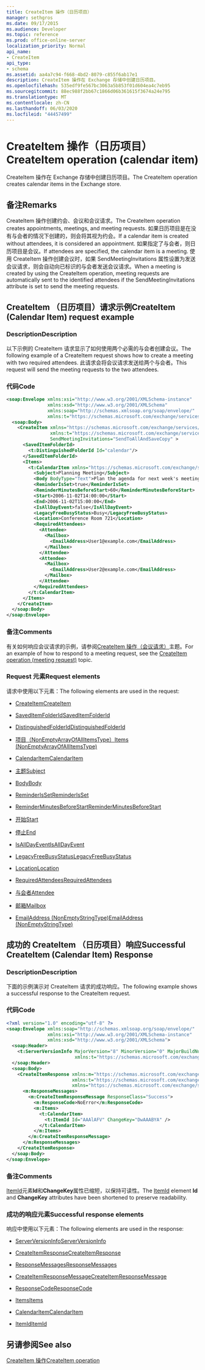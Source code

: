 ```yaml
---
title: CreateItem 操作（日历项目）
manager: sethgros
ms.date: 09/17/2015
ms.audience: Developer
ms.topic: reference
ms.prod: office-online-server
localization_priority: Normal
api_name:
- CreateItem
api_type:
- schema
ms.assetid: aa4a7c94-f668-4bd2-8079-c855f6ab17e1
description: CreateItem 操作在 Exchange 存储中创建日历项目。
ms.openlocfilehash: 535edf9fe567bc3063a5b853f01d604ea4c7eb95
ms.sourcegitcommit: 88ec988f2bb67c1866d06b361615f3674a24e795
ms.translationtype: MT
ms.contentlocale: zh-CN
ms.lasthandoff: 06/03/2020
ms.locfileid: "44457499"
---
```

# <a name="createitem-operation-calendar-item"></a><span data-ttu-id="a4932-103">CreateItem 操作（日历项目）</span><span class="sxs-lookup"><span data-stu-id="a4932-103">CreateItem operation (calendar item)</span></span>

<span data-ttu-id="a4932-104">CreateItem 操作在 Exchange 存储中创建日历项目。</span><span class="sxs-lookup"><span data-stu-id="a4932-104">The CreateItem operation creates calendar items in the Exchange store.</span></span>
  
## <a name="remarks"></a><span data-ttu-id="a4932-105">备注</span><span class="sxs-lookup"><span data-stu-id="a4932-105">Remarks</span></span>

<span data-ttu-id="a4932-106">CreateItem 操作创建约会、会议和会议请求。</span><span class="sxs-lookup"><span data-stu-id="a4932-106">The CreateItem operation creates appointments, meetings, and meeting requests.</span></span> <span data-ttu-id="a4932-107">如果日历项目是在没有与会者的情况下创建的，则会将其视为约会。</span><span class="sxs-lookup"><span data-stu-id="a4932-107">If a calendar item is created without attendees, it is considered an appointment.</span></span> <span data-ttu-id="a4932-108">如果指定了与会者，则日历项目是会议。</span><span class="sxs-lookup"><span data-stu-id="a4932-108">If attendees are specified, the calendar item is a meeting.</span></span> <span data-ttu-id="a4932-109">使用 CreateItem 操作创建会议时，如果 SendMeetingInvitations 属性设置为发送会议请求，则会自动向已标识的与会者发送会议请求。</span><span class="sxs-lookup"><span data-stu-id="a4932-109">When a meeting is created by using the CreateItem operation, meeting requests are automatically sent to the identified attendees if the SendMeetingInvitations attribute is set to send the meeting requests.</span></span>
  
## <a name="createitem-calendar-item-request-example"></a><span data-ttu-id="a4932-110">CreateItem （日历项目）请求示例</span><span class="sxs-lookup"><span data-stu-id="a4932-110">CreateItem (Calendar Item) request example</span></span>

### <a name="description"></a><span data-ttu-id="a4932-111">Description</span><span class="sxs-lookup"><span data-stu-id="a4932-111">Description</span></span>

<span data-ttu-id="a4932-112">以下示例的 CreateItem 请求显示了如何使用两个必需的与会者创建会议。</span><span class="sxs-lookup"><span data-stu-id="a4932-112">The following example of a CreateItem request shows how to create a meeting with two required attendees.</span></span> <span data-ttu-id="a4932-113">此请求会将会议请求发送给两个与会者。</span><span class="sxs-lookup"><span data-stu-id="a4932-113">This request will send the meeting requests to the two attendees.</span></span>
  
### <a name="code"></a><span data-ttu-id="a4932-114">代码</span><span class="sxs-lookup"><span data-stu-id="a4932-114">Code</span></span>

```XML
<soap:Envelope xmlns:xsi="http://www.w3.org/2001/XMLSchema-instance"
               xmlns:xsd="http://www.w3.org/2001/XMLSchema"
               xmlns:soap="http://schemas.xmlsoap.org/soap/envelope/"
               xmlns:t="https://schemas.microsoft.com/exchange/services/2006/types">
  <soap:Body>
    <CreateItem xmlns="https://schemas.microsoft.com/exchange/services/2006/messages"
                xmlns:t="https://schemas.microsoft.com/exchange/services/2006/types" 
                SendMeetingInvitations="SendToAllAndSaveCopy" >
      <SavedItemFolderId>
        <t:DistinguishedFolderId Id="calendar"/>
      </SavedItemFolderId>
      <Items>
        <t:CalendarItem xmlns="https://schemas.microsoft.com/exchange/services/2006/types">
          <Subject>Planning Meeting</Subject>
          <Body BodyType="Text">Plan the agenda for next week's meeting.</Body>
          <ReminderIsSet>true</ReminderIsSet>
          <ReminderMinutesBeforeStart>60</ReminderMinutesBeforeStart>
          <Start>2006-11-02T14:00:00</Start>
          <End>2006-11-02T15:00:00</End>
          <IsAllDayEvent>false</IsAllDayEvent>
          <LegacyFreeBusyStatus>Busy</LegacyFreeBusyStatus>
          <Location>Conference Room 721</Location>
          <RequiredAttendees>
            <Attendee>
              <Mailbox>
                <EmailAddress>User1@example.com</EmailAddress>
              </Mailbox>
            </Attendee>
            <Attendee>
              <Mailbox>
                <EmailAddress>User2@example.com</EmailAddress>
              </Mailbox>
            </Attendee>
          </RequiredAttendees>
        </t:CalendarItem>
      </Items>
    </CreateItem>
  </soap:Body>
</soap:Envelope>
```

### <a name="comments"></a><span data-ttu-id="a4932-115">备注</span><span class="sxs-lookup"><span data-stu-id="a4932-115">Comments</span></span>

<span data-ttu-id="a4932-116">有关如何响应会议请求的示例，请参阅[CreateItem 操作（会议请求）](createitem-operation-meeting-request.md)主题。</span><span class="sxs-lookup"><span data-stu-id="a4932-116">For an example of how to respond to a meeting request, see the [CreateItem operation (meeting request)](createitem-operation-meeting-request.md) topic.</span></span> 
  
### <a name="request-elements"></a><span data-ttu-id="a4932-117">Request 元素</span><span class="sxs-lookup"><span data-stu-id="a4932-117">Request elements</span></span>

<span data-ttu-id="a4932-118">请求中使用以下元素：</span><span class="sxs-lookup"><span data-stu-id="a4932-118">The following elements are used in the request:</span></span>
  
- [<span data-ttu-id="a4932-119">CreateItem</span><span class="sxs-lookup"><span data-stu-id="a4932-119">CreateItem</span></span>](createitem.md)
    
- [<span data-ttu-id="a4932-120">SavedItemFolderId</span><span class="sxs-lookup"><span data-stu-id="a4932-120">SavedItemFolderId</span></span>](saveditemfolderid.md)
    
- [<span data-ttu-id="a4932-121">DistinguishedFolderId</span><span class="sxs-lookup"><span data-stu-id="a4932-121">DistinguishedFolderId</span></span>](distinguishedfolderid.md)
    
- [<span data-ttu-id="a4932-122">项目（NonEmptyArrayOfAllItemsType）</span><span class="sxs-lookup"><span data-stu-id="a4932-122">Items (NonEmptyArrayOfAllItemsType)</span></span>](items-nonemptyarrayofallitemstype.md)
    
- [<span data-ttu-id="a4932-123">CalendarItem</span><span class="sxs-lookup"><span data-stu-id="a4932-123">CalendarItem</span></span>](calendaritem.md)
    
- [<span data-ttu-id="a4932-124">主题</span><span class="sxs-lookup"><span data-stu-id="a4932-124">Subject</span></span>](subject.md)
    
- [<span data-ttu-id="a4932-125">Body</span><span class="sxs-lookup"><span data-stu-id="a4932-125">Body</span></span>](body.md)
    
- [<span data-ttu-id="a4932-126">ReminderIsSet</span><span class="sxs-lookup"><span data-stu-id="a4932-126">ReminderIsSet</span></span>](reminderisset.md)
    
- [<span data-ttu-id="a4932-127">ReminderMinutesBeforeStart</span><span class="sxs-lookup"><span data-stu-id="a4932-127">ReminderMinutesBeforeStart</span></span>](reminderminutesbeforestart.md)
    
- [<span data-ttu-id="a4932-128">开始</span><span class="sxs-lookup"><span data-stu-id="a4932-128">Start</span></span>](start.md)
    
- [<span data-ttu-id="a4932-129">停止</span><span class="sxs-lookup"><span data-stu-id="a4932-129">End </span></span>](end-ex15websvcsotherref.md)
    
- [<span data-ttu-id="a4932-130">IsAllDayEvent</span><span class="sxs-lookup"><span data-stu-id="a4932-130">IsAllDayEvent</span></span>](isalldayevent.md)
    
- [<span data-ttu-id="a4932-131">LegacyFreeBusyStatus</span><span class="sxs-lookup"><span data-stu-id="a4932-131">LegacyFreeBusyStatus</span></span>](legacyfreebusystatus.md)
    
- [<span data-ttu-id="a4932-132">Location</span><span class="sxs-lookup"><span data-stu-id="a4932-132">Location</span></span>](location.md)
    
- [<span data-ttu-id="a4932-133">RequiredAttendees</span><span class="sxs-lookup"><span data-stu-id="a4932-133">RequiredAttendees</span></span>](requiredattendees.md)
    
- [<span data-ttu-id="a4932-134">与会者</span><span class="sxs-lookup"><span data-stu-id="a4932-134">Attendee</span></span>](attendee.md)
    
- [<span data-ttu-id="a4932-135">邮箱</span><span class="sxs-lookup"><span data-stu-id="a4932-135">Mailbox</span></span>](mailbox.md)
    
- [<span data-ttu-id="a4932-136">EmailAddress (NonEmptyStringType)</span><span class="sxs-lookup"><span data-stu-id="a4932-136">EmailAddress (NonEmptyStringType)</span></span>](emailaddress-nonemptystringtype.md)
    
## <a name="successful-createitem-calendar-item-response"></a><span data-ttu-id="a4932-137">成功的 CreateItem （日历项目）响应</span><span class="sxs-lookup"><span data-stu-id="a4932-137">Successful CreateItem (Calendar Item) Response</span></span>

### <a name="description"></a><span data-ttu-id="a4932-138">Description</span><span class="sxs-lookup"><span data-stu-id="a4932-138">Description</span></span>

<span data-ttu-id="a4932-139">下面的示例演示对 CreateItem 请求的成功响应。</span><span class="sxs-lookup"><span data-stu-id="a4932-139">The following example shows a successful response to the CreateItem request.</span></span>
  
### <a name="code"></a><span data-ttu-id="a4932-140">代码</span><span class="sxs-lookup"><span data-stu-id="a4932-140">Code</span></span>

```XML
<?xml version="1.0" encoding="utf-8" ?>
<soap:Envelope xmlns:soap="http://schemas.xmlsoap.org/soap/envelope/" 
               xmlns:xsi="http://www.w3.org/2001/XMLSchema-instance" 
               xmlns:xsd="http://www.w3.org/2001/XMLSchema">
  <soap:Header>
    <t:ServerVersionInfo MajorVersion="8" MinorVersion="0" MajorBuildNumber="685" MinorBuildNumber="8" 
                         xmlns:t="https://schemas.microsoft.com/exchange/services/2006/types" />
  </soap:Header>
  <soap:Body>
    <CreateItemResponse xmlns:m="https://schemas.microsoft.com/exchange/services/2006/messages" 
                        xmlns:t="https://schemas.microsoft.com/exchange/services/2006/types" 
                        xmlns="https://schemas.microsoft.com/exchange/services/2006/messages">
      <m:ResponseMessages>
        <m:CreateItemResponseMessage ResponseClass="Success">
          <m:ResponseCode>NoError</m:ResponseCode>
          <m:Items>
            <t:CalendarItem>
              <t:ItemId Id="AAAlAFV" ChangeKey="DwAAABYA" />
            </t:CalendarItem>
          </m:Items>
        </m:CreateItemResponseMessage>
      </m:ResponseMessages>
    </CreateItemResponse>
  </soap:Body>
</soap:Envelope>
```

### <a name="comments"></a><span data-ttu-id="a4932-141">备注</span><span class="sxs-lookup"><span data-stu-id="a4932-141">Comments</span></span>

<span data-ttu-id="a4932-142">[ItemId](itemid.md)元素**Id**和**ChangeKey**属性已缩短，以保持可读性。</span><span class="sxs-lookup"><span data-stu-id="a4932-142">The [ItemId](itemid.md) element **Id** and **ChangeKey** attributes have been shortened to preserve readability.</span></span> 
  
### <a name="successful-response-elements"></a><span data-ttu-id="a4932-143">成功的响应元素</span><span class="sxs-lookup"><span data-stu-id="a4932-143">Successful response elements</span></span>

<span data-ttu-id="a4932-144">响应中使用以下元素：</span><span class="sxs-lookup"><span data-stu-id="a4932-144">The following elements are used in the response:</span></span>
  
- [<span data-ttu-id="a4932-145">ServerVersionInfo</span><span class="sxs-lookup"><span data-stu-id="a4932-145">ServerVersionInfo</span></span>](serverversioninfo.md)
    
- [<span data-ttu-id="a4932-146">CreateItemResponse</span><span class="sxs-lookup"><span data-stu-id="a4932-146">CreateItemResponse</span></span>](createitemresponse.md)
    
- [<span data-ttu-id="a4932-147">ResponseMessages</span><span class="sxs-lookup"><span data-stu-id="a4932-147">ResponseMessages</span></span>](responsemessages.md)
    
- [<span data-ttu-id="a4932-148">CreateItemResponseMessage</span><span class="sxs-lookup"><span data-stu-id="a4932-148">CreateItemResponseMessage</span></span>](createitemresponsemessage.md)
    
- [<span data-ttu-id="a4932-149">ResponseCode</span><span class="sxs-lookup"><span data-stu-id="a4932-149">ResponseCode</span></span>](responsecode.md)
    
- [<span data-ttu-id="a4932-150">Items</span><span class="sxs-lookup"><span data-stu-id="a4932-150">Items</span></span>](items.md)
    
- [<span data-ttu-id="a4932-151">CalendarItem</span><span class="sxs-lookup"><span data-stu-id="a4932-151">CalendarItem</span></span>](calendaritem.md)
    
- [<span data-ttu-id="a4932-152">ItemId</span><span class="sxs-lookup"><span data-stu-id="a4932-152">ItemId</span></span>](itemid.md)
    
## <a name="see-also"></a><span data-ttu-id="a4932-153">另请参阅</span><span class="sxs-lookup"><span data-stu-id="a4932-153">See also</span></span>



[<span data-ttu-id="a4932-154">CreateItem 操作</span><span class="sxs-lookup"><span data-stu-id="a4932-154">CreateItem operation</span></span>](createitem-operation.md)


